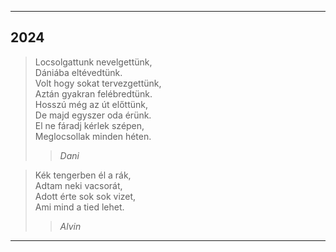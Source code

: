 
---

## 2024

> Locsolgattunk nevelgettünk,  
> Dániába eltévedtünk.  
> Volt hogy sokat tervezgettünk,  
> Aztán gyakran felébredtünk.  
> Hosszú még az út előttünk,  
> De majd egyszer oda érünk.  
> El ne fáradj kérlek szépen,  
> Meglocsollak minden héten.  
> 
>> *Dani*

> Kék tengerben él a rák,  
> Adtam neki vacsorát,  
> Adott érte sok sok vizet,  
> Ami mind a tied lehet.  
> 
>> *Alvin*

---